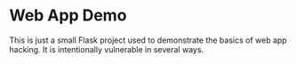 # Web App Demo

This is just a small Flask project used to demonstrate the basics of web app hacking. It is intentionally vulnerable in
several ways.